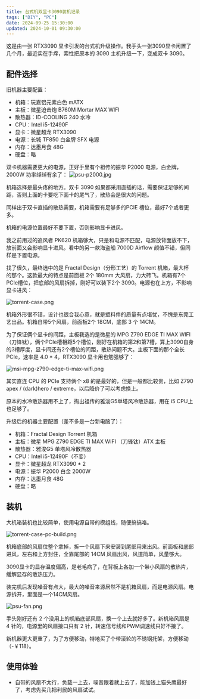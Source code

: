 ```yaml
---
title: 台式机双显卡3090装机记录
tags: ["DIY", "PC"]
date: 2024-09-25 15:30:00
updated: 2024-10-01 09:30:00
---
```


这是由一张 RTX3090 显卡引发的台式机升级操作。我手头一张3090显卡闲置了几个月，最近实在手痒，索性把原本的 3090 主机升级一下，变成双卡 3090。

## 配件选择

旧机器主要配置：

- 机箱：玩嘉铝元素白色 mATX
- 主板：微星迫击炮 B760M Mortar MAX WIFI
- 散热器：ID-COOLING 240 水冷
- CPU：Intel i5-12490F
- 显卡：微星超龙 RTX3090
- 电源：长城 TF850 白金牌 SFX 电源
- 内存：达墨月食 48G
- 硬盘：略

双卡机器需要更大的电源，正好手里有个祖传的振华 P2000 电源，白金牌，2000W 功率绰绰有余了：
![psu-p2000.jpg](psu-p2000.jpg)

机箱选择是最头疼的地方。双卡 3090 如果都采用直插的话，需要保证足够的间距，否则上面的卡要吃下面卡的尾气了，散热会是很大的问题。

同样出于双卡直插的散热需要，机箱需要有足够多的PCIE 槽位，最好7个或者更多。

机箱的电源位置最好不要下置，否则影响显卡进风。

我之前用过的追风者 PK620 机箱够大，只是和电源不匹配，电源放背面放不下，放前面又会影响显卡进风。看中的另一款海盗船 7000D Airflow 颜值不错，但同样是下置电源。

找了很久，最终选中的是 Fractal Design（分形工艺）的 Torrent 机箱，最大杯的那个。这款最大的特点是前面板 2个 180mm 大风扇，力大砖飞。机箱有7个PCIe槽位，把底部的风扇拆掉，刚好可以装下2个 3090。电源也在上方，不影响显卡进风：

![torrent-case.png](torrent-case-small.png)

机箱外形很不错，设计也很合我心意，就是塑料件的质量有点堪忧，不愧是东莞工艺出品。机箱自带5个风扇，前面板2个 18CM，底部 3 个 14CM。

为了保证俩个显卡的间距，主板我选的是微星的 MPG Z790 EDGE TI MAX WIFI （刀锋钛），俩个PCIe槽相距5个槽位，刚好在机箱的第2和第7槽，算上3090自身的3槽厚度，显卡间还有2个槽位的间距，散热问题不大。主板下面的那个全长PCIe，速率是 4.0 * 4，RTX3090 显卡用也勉强够了：

![msi-mpg-z790-edge-ti-max-wifi.png](msi-mpg-z790-edge-ti-max-wifi.png)

其实直连 CPU 的 PCIe 支持俩个 x8 的是最好的，但是一般都比较贵，比如 Z790 apex / (dark)hero / extreme，以后降价了可以考虑换上。

原本的水冷散热器用不上了，掏出祖传的雅浚G5单塔风冷散热器，用在 i5 CPU上也足够了。

升级后的机器主要配置（差不多是一台新电脑了）：

- 机箱：Fractal Design Torrent 机箱
- 主板：微星 MPG Z790 EDGE TI MAX WIFI （刀锋钛）ATX 主板
- 散热器：雅浚G5 单塔风冷散热器
- CPU：Intel i5-12490F（不变）
- 显卡：微星超龙 RTX3090 * 2
- 电源：振华 P2000 白金 2000W
- 内存：达墨月食 48G
- 硬盘：略

## 装机

大机箱装机也比较简单，使用电源自带的模组线，随便搞搞咯。

![torrent-case-pc-build.png](torrent-pc-build-small.png)

机箱底部的风扇位整个拿掉，拆一个风扇下来安装到尾部用来出风。前面板和底部进风，左右和上方封住，全靠尾部的 14CM 风扇出风，风道简单，风量够大。

3090显卡的显存温度偏高，是老毛病了，在背板上各加一个带小风扇的散热片，缓解显存的散热压力。

装完机后发现噪音有点大，最大的噪音来源居然不是机箱风扇，而是电源风扇。电源拆开，里面是一个14CM风扇。

![psu-fan.png](psu-fan-small.png)

手头刚好还有 2 个没用上的机箱底部风扇，换一个上去就好多了。新机箱风扇是 4 针的，电源里的风扇接口只有 2 针，转速信号线和PWM调速线只好不接了。

新机器更大更重了，为了方便移动，特地买了个带滚轮的不锈钢托架，方便移动（-￥118）。

## 使用体验

- 自带的风扇不太行，负载一上去，噪音跟着就上去了，能加钱上猫头鹰最好了，考虑先买几把利民的风扇试试。
